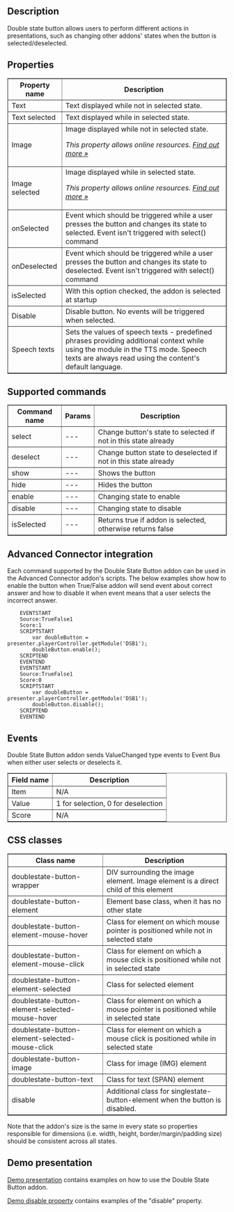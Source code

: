 ## Description
Double state button allows users to perform different actions in presentations, such as changing other addons' states when the button is selected/deselected.

## Properties

<table border='1'>
    <tr>
        <th>Property name</th>
        <th>Description</th>
    </tr>
    <tr>
        <td>Text</td>
        <td>Text displayed while not in selected state.</td>
    </tr>
    <tr>
        <td>Text selected</td>
        <td>Text displayed while in selected state.</td>
    </tr>
    <tr>
        <td>Image</td>
        <td>Image displayed while not in selected state.
<p><em>This property allows online resources. <a href="/doc/page/Online-resources">Find out more »</a></em></p></td>
    </tr>
    <tr>
        <td>Image selected</td>
        <td>Image displayed while in selected state.
<p><em>This property allows online resources. <a href="/doc/page/Online-resources">Find out more »</a></em></p></td>
    </tr>
    <tr>
        <td>onSelected</td>
        <td>Event which should be triggered while a user presses the button and changes its state to selected. Event isn't triggered with select() command</td>
    </tr>
    <tr>
        <td>onDeselected</td>
        <td>Event which should be triggered while a user presses the button and changes its state to deselected. Event isn't triggered with select() command</td>
    </tr>
    <tr>
        <td>isSelected</td>
        <td>With this option checked, the addon is selected at startup</td>
    </tr>
    <tr>
        <td>Disable</td>
        <td>Disable button. No events will be triggered when selected.</td>
    </tr>
    <tr>
        <td>Speech texts</td>
        <td>Sets the values of speech texts - predefined phrases providing additional context while using the module in the TTS mode. Speech texts are always read using the content's default language.</td>
    </tr>
</table>

## Supported commands

<table border='1'>
    <tr>
        <th>Command name</th>
        <th>Params</th>
        <th>Description</th>
    </tr>
    <tr>
        <td>select</td>
        <td>---</td>
        <td>Change button's state to selected if not in this state already</td>
    </tr>
    <tr>
        <td>deselect</td>
        <td>---</td>
        <td>Change button state to deselected if not in this state already</td>
    </tr>
    <tr>
        <td>show</td>
        <td>---</td>
        <td>Shows the button</td>
    </tr>
    <tr>
        <td>hide</td>
        <td>---</td>
        <td>Hides the button</td>
    </tr>
    <tr>
        <td>enable</td>
        <td>---</td>
        <td>Changing state to enable</td>
    </tr>
    <tr>
        <td>disable</td>
        <td>---</td>
        <td>Changing state to disable</td>
    </tr>
    <tr>
        <td>isSelected</td>
        <td>---</td>
        <td>Returns true if addon is selected, otherwise returns false</td>
    </tr>
</table>

## Advanced Connector integration
Each command supported by the Double State Button addon can be used in the Advanced Connector addon's scripts. The below examples show how to enable the button when True/False addon will send event about correct answer and how to disable it when event means that a user selects the incorrect answer.

        EVENTSTART
        Source:TrueFalse1
        Score:1
        SCRIPTSTART
            var doubleButton = presenter.playerController.getModule('DSB1');
            doubleButton.enable();
        SCRIPTEND
        EVENTEND
        EVENTSTART
        Source:TrueFalse1
        Score:0
        SCRIPTSTART
            var doubleButton = presenter.playerController.getModule('DSB1');
            doubleButton.disable();
        SCRIPTEND
        EVENTEND

## Events
Double State Button addon sends ValueChanged type events to Event Bus when either user selects or deselects it.

<table border='1'>
<tbody>
    <tr>
        <th>Field name</th>
        <th>Description</th>
    </tr>
    <tr>
        <tr>
            <td>Item</td>
            <td>N/A</td>
        </tr>
        <tr>
            <td>Value</td>
            <td>1 for selection, 0 for deselection</td>
        </tr>
        <tr>
            <td>Score</td>
            <td>N/A</td>
        </tr>
    </tr>
</tbody>
</table>

## CSS classes

<table border='1'>
    <tr>
        <th>Class name</th>
        <th>Description</th>
    </tr>
    <tr>
        <td>doublestate-button-wrapper</td>
        <td>DIV surrounding the image element. Image element is a direct child of this element</td>
    </tr>
    <tr>
        <td>doublestate-button-element</td>
        <td>Element base class, when it has no other state</td>
    </tr>
    <tr>
        <td>doublestate-button-element-mouse-hover</td>
        <td>Class for element on which mouse pointer is positioned while not in selected state</td>
    </tr>
    <tr>
        <td>doublestate-button-element-mouse-click</td>
        <td>Class for element on which a mouse click is positioned while not in selected state</td>
    </tr>
    <tr>
        <td>doublestate-button-element-selected</td>
        <td>Class for selected element</td>
    </tr>
    <tr>
        <td>doublestate-button-element-selected-mouse-hover</td>
        <td>Class for element on which a mouse pointer is positioned while in selected state</td>
    </tr>
    <tr>
        <td>doublestate-button-element-selected-mouse-click</td>
        <td>Class for element on which a mouse click is positioned while in selected state</td>
    </tr>
    <tr>
        <td>doublestate-button-image</td>
        <td>Class for image (IMG) element</td>
    </tr>
    <tr>
        <td>doublestate-button-text</td>
        <td>Class for text (SPAN) element</td>
    </tr>
    <tr>
        <td>disable</td>
        <td>Additional class for singlestate-button-element when the button is disabled.</td>
    </tr>
</table>

Note that the addon's size is the same in every state so properties responsible for dimensions (i.e. width, height, border/margin/padding size) should be consistent across all states.

## Demo presentation
[Demo presentation](/embed/2416219 "Demo presentation") contains examples on how to use the Double State Button addon.

[Demo disable property](/embed/2803004 "Demo disable property") contains examples of the "disable" property.         